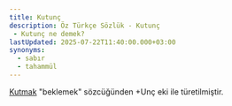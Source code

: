 ```yaml
---
title: Kutunç
description: Öz Türkçe Sözlük - Kutunç 
 - Kutunç ne demek?
lastUpdated: 2025-07-22T11:40:00.000+03:00
synonyms:
  - sabır
  - tahammül
---
```

[Kutmak](/sozluk/kutmak) "beklemek" sözcüğünden +Unç eki ile türetilmiştir.
